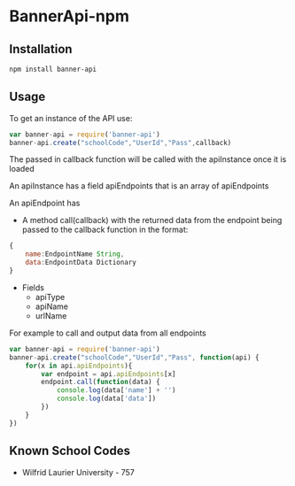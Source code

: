 # BannerApi-npm
## Installation
```bash
npm install banner-api
```
## Usage
To get an instance of the API use:
```javascript
var banner-api = require('banner-api')
banner-api.create("schoolCode","UserId","Pass",callback)
```
The passed in callback function will be called with the apiInstance once it is loaded

An apiInstance has a field apiEndpoints that is an array of apiEndpoints

An apiEndpoint has 
- A method call(callback) with the returned data from the endpoint being passed to the callback function in the format:
```javascript
{
	name:EndpointName String,
	data:EndpointData Dictionary
}
```
- Fields
  - apiType
  - apiName
  - urlName

For example to call and output data from all endpoints
```javascript
var banner-api = require('banner-api')
banner-api.create("schoolCode","UserId","Pass", function(api) {
	for(x in api.apiEndpoints){
		var endpoint = api.apiEndpoints[x]
		endpoint.call(function(data) {
			console.log(data['name'] + '')
			console.log(data['data'])
		})
	}
})
```


## Known School Codes
- Wilfrid Laurier University - 757
